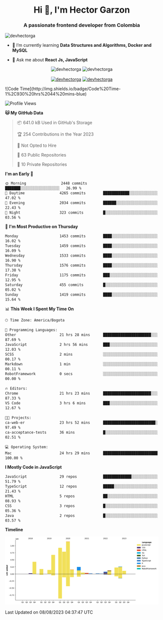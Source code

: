 <h1 align="center">Hi 👋, I'm Hector Garzon</h1>
<h3 align="center">A passionate frontend developer from Colombia</h3>

<p align="left"> <img src="https://komarev.com/ghpvc/?username=devhectorga" alt="devhectorga" /> </p>

- 🌱 I’m currently learning **Data Structures and Algorithms, Docker and MySQL**

- 💬 Ask me about **React Js, JavaScript**

<p align="center"> <img src="https://github-readme-stats.vercel.app/api?username=devhectorga&count_private=true&show_icons=true" alt="devhectorga" /> <img src="https://github-readme-stats.vercel.app/api/top-langs/?username=devhectorga&layout=compact" alt="devhectorga" /></p>

<p align="center">
<a href="https://twitter.com/devhectorga" target="blank"><img align="center" src="https://cdn.jsdelivr.net/npm/simple-icons@3.0.1/icons/twitter.svg" alt="devhectorga" height="20" width="20" /></a>
<a href="https://linkedin.com/in/devhectorga" target="blank"><img align="center" src="https://cdn.jsdelivr.net/npm/simple-icons@3.0.1/icons/linkedin.svg" alt="devhectorga" height="20" width="20" /></a>
</p>
<!--START_SECTION:waka-->
![Code Time](http://img.shields.io/badge/Code%20Time-1%2C930%20hrs%2044%20mins-blue)

![Profile Views](http://img.shields.io/badge/Profile%20Views-0-blue)

**🐱 My GitHub Data** 

> 📦 641.0 kB Used in GitHub's Storage 
 > 
> 🏆 254 Contributions in the Year 2023
 > 
> 🚫 Not Opted to Hire
 > 
> 📜 63 Public Repositories 
 > 
> 🔑 10 Private Repositories 
 > 
**I'm an Early 🐤** 

```text
🌞 Morning                2448 commits        ███████░░░░░░░░░░░░░░░░░░   26.99 % 
🌆 Daytime                4265 commits        ████████████░░░░░░░░░░░░░   47.02 % 
🌃 Evening                2034 commits        ██████░░░░░░░░░░░░░░░░░░░   22.43 % 
🌙 Night                  323 commits         █░░░░░░░░░░░░░░░░░░░░░░░░   03.56 % 
```
📅 **I'm Most Productive on Thursday** 

```text
Monday                   1453 commits        ████░░░░░░░░░░░░░░░░░░░░░   16.02 % 
Tuesday                  1459 commits        ████░░░░░░░░░░░░░░░░░░░░░   16.09 % 
Wednesday                1533 commits        ████░░░░░░░░░░░░░░░░░░░░░   16.90 % 
Thursday                 1576 commits        ████░░░░░░░░░░░░░░░░░░░░░   17.38 % 
Friday                   1175 commits        ███░░░░░░░░░░░░░░░░░░░░░░   12.95 % 
Saturday                 455 commits         █░░░░░░░░░░░░░░░░░░░░░░░░   05.02 % 
Sunday                   1419 commits        ████░░░░░░░░░░░░░░░░░░░░░   15.64 % 
```


📊 **This Week I Spent My Time On** 

```text
🕑︎ Time Zone: America/Bogota

💬 Programming Languages: 
Other                    21 hrs 28 mins      ██████████████████████░░░   87.69 % 
JavaScript               2 hrs 56 mins       ███░░░░░░░░░░░░░░░░░░░░░░   12.03 % 
SCSS                     2 mins              ░░░░░░░░░░░░░░░░░░░░░░░░░   00.17 % 
Markdown                 1 min               ░░░░░░░░░░░░░░░░░░░░░░░░░   00.11 % 
RobotFramework           0 secs              ░░░░░░░░░░░░░░░░░░░░░░░░░   00.00 % 

🔥 Editors: 
Chrome                   21 hrs 23 mins      ██████████████████████░░░   87.33 % 
VS Code                  3 hrs 6 mins        ███░░░░░░░░░░░░░░░░░░░░░░   12.67 % 

🐱‍💻 Projects: 
ca-web-er                23 hrs 52 mins      ████████████████████████░   97.49 % 
ca-acceptance-tests      36 mins             █░░░░░░░░░░░░░░░░░░░░░░░░   02.51 % 

💻 Operating System: 
Mac                      24 hrs 29 mins      █████████████████████████   100.00 % 
```

**I Mostly Code in JavaScript** 

```text
JavaScript               29 repos            █████████████░░░░░░░░░░░░   51.79 % 
TypeScript               12 repos            █████░░░░░░░░░░░░░░░░░░░░   21.43 % 
HTML                     5 repos             ██░░░░░░░░░░░░░░░░░░░░░░░   08.93 % 
CSS                      3 repos             █░░░░░░░░░░░░░░░░░░░░░░░░   05.36 % 
Java                     2 repos             █░░░░░░░░░░░░░░░░░░░░░░░░   03.57 % 
```



**Timeline**

![Lines of Code chart](https://raw.githubusercontent.com/devHectorGa/devHectorGa/master/assets/bar_graph.png)


 Last Updated on 08/08/2023 04:37:47 UTC
<!--END_SECTION:waka-->
